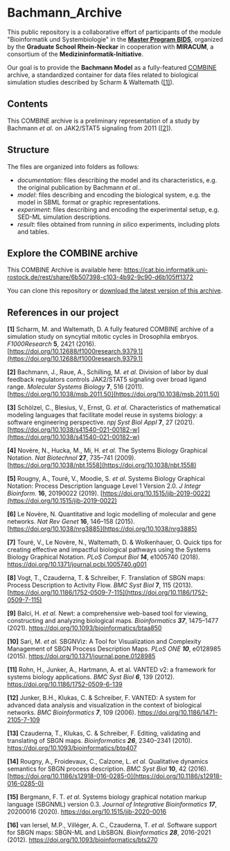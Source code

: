 # Bachmann_Archive

This public repository is a collaborative effort of participants of the module "Bioinformatik und Systembiologie" in the [**Master Program BIDS**](https://www.master-bids.hs-mannheim.de/), organized by the **Graduate School Rhein-Neckar** in cooperation with **MIRACUM**, a consortium of the **Medizininformatik-Initiative**.

Our goal is to provide the **Bachmann Model** as a fully-featured [COMBINE](https://combinearchive.org/index/) archive, a standardized container for data files related to biological simulation studies  described by Scharm & Waltemath ([[1]](https://doi.org/10.12688/f1000research.9379.1)).

## Contents

This COMBINE archive is a preliminary representation of a study by Bachmann *et al.* on JAK2/STAT5 signaling from 2011 ([[2]](https://doi.org/10.1038/msb.2011.50)).

## Structure

The files are organized into folders as follows:
- *documentation*: files describing the model and its characteristics, e.g. the original publication by Bachmann *et al.*.
- *model*: files describing and encoding the biological system, e.g. the model in SBML format or graphic representations.
- *experiment*: files describing and encoding the experimental setup, e.g. SED-ML simulation descriptions.
- *result*: files obtained from running *in silico* experiments, including plots and tables.

## Explore the COMBINE archive

This COMBINE Archive is available here: https://cat.bio.informatik.uni-rostock.de/rest/share/6b507398-c103-4b92-9c90-d6b105ff1372

You can clone this repository or [download the latest version of this archive](https://github.com/ahodelin/Bachmann_Archive/archive/refs/heads/main.zip).

## References in our project
**[1]** Scharm, M. and Waltemath, D. A fully featured COMBINE archive of a simulation study on syncytial mitotic cycles in Drosophila embryos. _F1000Research_ **5**, 2421 (2016). [https://doi.org/10.12688/f1000research.9379.1](https://doi.org/10.12688/f1000research.9379.1)

**[2]** Bachmann, J., Raue, A., Schilling, M. _et al._ Division of labor by dual feedback regulators controls JAK2/STAT5 signaling over broad ligand range. _Molecular Systems Biology_ **7**, 516 (2011). [https://doi.org/10.1038/msb.2011.50](https://doi.org/10.1038/msb.2011.50)

**[3]** Schölzel, C., Blesius, V., Ernst, G. _et al._ Characteristics of mathematical modeling languages that facilitate model reuse in systems biology: a software engineering perspective. _npj Syst Biol Appl_ **7**, 27 (2021). [https://doi.org/10.1038/s41540-021-00182-w](https://doi.org/10.1038/s41540-021-00182-w)

**[4]** Novère, N., Hucka, M., Mi, H. _et al._ The Systems Biology Graphical Notation. _Nat Biotechnol_ **27**, 735–741 (2009). [https://doi.org/10.1038/nbt.1558](https://doi.org/10.1038/nbt.1558)

**[5]** Rougny, A., Touré, V., Moodie, S. _et al._ Systems Biology Graphical Notation: Process Description language Level 1 Version 2.0. _J Integr Bioinform._ **16**, 20190022 (2019). [https://doi.org/10.1515/jib-2019-0022](https://doi.org/10.1515/jib-2019-0022)

**[6]** Le Novère, N. Quantitative and logic modelling of molecular and gene networks. _Nat Rev Genet_ **16**, 146–158 (2015). [https://doi.org/10.1038/nrg3885](https://doi.org/10.1038/nrg3885)

**[7]** Touré, V., Le Novère, N., Waltemath, D. & Wolkenhauer, O. Quick tips for creating effective and impactful biological pathways using the Systems Biology Graphical Notation. _PLoS Comput Biol **14**_, e1005740 (2018). https://doi.org/10.1371/journal.pcbi.1005740.g001

**[8]** Vogt, T., Czauderna, T. & Schreiber, F. Translation of SBGN maps: Process Description to Activity Flow. _BMC Syst Biol_ **7**, 115 (2013). [https://doi.org/10.1186/1752-0509-7-115](https://doi.org/10.1186/1752-0509-7-115)

**[9]** Balci, H. _et al._ Newt: a comprehensive web-based tool for viewing, constructing and analyzing biological maps. _Bioinformatics **37**_, 1475–1477 (2021). https://doi.org/10.1093/bioinformatics/btaa850

**[10]** Sari, M. _et al._ SBGNViz: A Tool for Visualization and Complexity Management of SBGN Process Description Maps. _PLoS ONE **10**_, e0128985 (2015). https://doi.org/10.1371/journal.pone.0128985

**[11]** Rohn, H., Junker, A., Hartmann, A. et al. VANTED v2: a framework for systems biology applications. _BMC Syst Biol **6**_, 139 (2012). https://doi.org/10.1186/1752-0509-6-139

**[12]** Junker, B.H., Klukas, C. & Schreiber, F. VANTED: A system for advanced data analysis and visualization in the context of biological networks. _BMC Bioinformatics **7**_, 109 (2006). https://doi.org/10.1186/1471-2105-7-109

**[13]** Czauderna, T., Klukas, C. & Schreiber, F. Editing, validating and translating of SBGN maps. _Bioinformatics **26**_, 2340–2341 (2010). https://doi.org/10.1093/bioinformatics/btq407

**[14]** Rougny, A., Froidevaux, C., Calzone, L. _et al._ Qualitative dynamics semantics for SBGN process description. _BMC Syst Biol_ **10**, 42 (2016). [https://doi.org/10.1186/s12918-016-0285-0](https://doi.org/10.1186/s12918-016-0285-0)

**[15]** Bergmann, F. T. _et al._ Systems biology graphical notation markup language (SBGNML) version 0.3. _Journal of Integrative Bioinformatics **17**_, 20200016 (2020). https://doi.org/10.1515/jib-2020-0016

**[16]** van Iersel, M.P., Villéger, A. C., Czauderna, T. _et al._ Software support for SBGN maps: SBGN-ML and LibSBGN. _Bioinformatics **28**_, 2016-2021 (2012). https://doi.org/10.1093/bioinformatics/bts270
